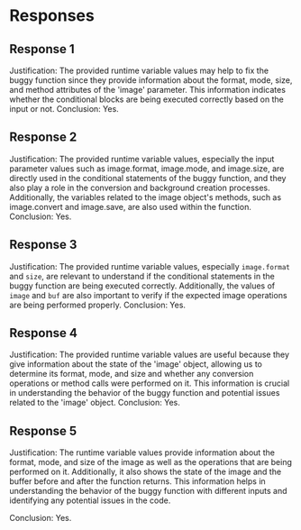 # Responses
## Response 1
Justification: The provided runtime variable values may help to fix the buggy function since they provide information about the format, mode, size, and method attributes of the 'image' parameter. This information indicates whether the conditional blocks are being executed correctly based on the input or not.
Conclusion: Yes.

## Response 2
Justification: The provided runtime variable values, especially the input parameter values such as image.format, image.mode, and image.size, are directly used in the conditional statements of the buggy function, and they also play a role in the conversion and background creation processes. Additionally, the variables related to the image object's methods, such as image.convert and image.save, are also used within the function.
Conclusion: Yes.

## Response 3
Justification: The provided runtime variable values, especially `image.format` and `size`, are relevant to understand if the conditional statements in the buggy function are being executed correctly. Additionally, the values of `image` and `buf` are also important to verify if the expected image operations are being performed properly.
Conclusion: Yes.

## Response 4
Justification: The provided runtime variable values are useful because they give information about the state of the 'image' object, allowing us to determine its format, mode, and size and whether any conversion operations or method calls were performed on it. This information is crucial in understanding the behavior of the buggy function and potential issues related to the 'image' object.
Conclusion: Yes.

## Response 5
Justification: The runtime variable values provide information about the format, mode, and size of the image as well as the operations that are being performed on it. Additionally, it also shows the state of the image and the buffer before and after the function returns. This information helps in understanding the behavior of the buggy function with different inputs and identifying any potential issues in the code.

Conclusion: Yes.

